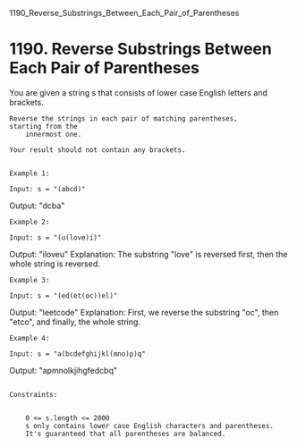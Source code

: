 1190_Reverse_Substrings_Between_Each_Pair_of_Parentheses
# 1190. Reverse Substrings Between Each Pair of Parentheses

You are given a string s that consists of lower case English letters and
        brackets. 

    Reverse the strings in each pair of matching parentheses, starting from the
        innermost one.

    Your result should not contain any brackets.

     
    Example 1:

    Input: s = "(abcd)"
Output: "dcba"

    Example 2:

    Input: s = "(u(love)i)"
Output: "iloveu"
Explanation: The substring "love" is reversed first, then the whole string is reversed.

    Example 3:

    Input: s = "(ed(et(oc))el)"
Output: "leetcode"
Explanation: First, we reverse the substring "oc", then "etco", and finally, the whole string.

    Example 4:

    Input: s = "a(bcdefghijkl(mno)p)q"
Output: "apmnolkjihgfedcbq"

     
    Constraints:

    
        0 <= s.length <= 2000
        s only contains lower case English characters and parentheses.
        It's guaranteed that all parentheses are balanced.